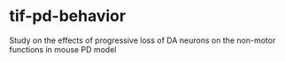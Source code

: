 # tif-pd-behavior
Study on the effects of progressive loss of DA neurons on the non-motor functions in mouse PD model
